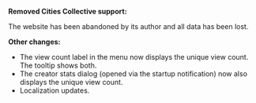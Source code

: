 ﻿**Removed Cities Collective support:**

The website has been abandoned by its author and all data has been lost.

**Other changes:**

- The view count label in the menu now displays the unique view count. The tooltip shows both.
- The creator stats dialog (opened via the startup notification) now also displays the unique view count.
- Localization updates.
